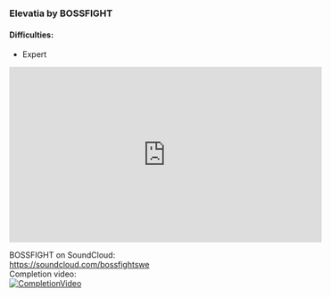 
### Elevatia by BOSSFIGHT
#### Difficulties:
- Expert

<iframe width="560" height="315" src="https://www.youtube.com/embed/tOrjVIeK59Q" frameborder="0" allow="accelerometer; autoplay; encrypted-media; gyroscope; picture-in-picture" allowfullscreen></iframe>

BOSSFIGHT on SoundCloud:  
https://soundcloud.com/bossfightswe  
Completion video:  
[![CompletionVideo](https://youtu.be/tOrjVIeK59Q)](https://youtu.be/tOrjVIeK59Q)
